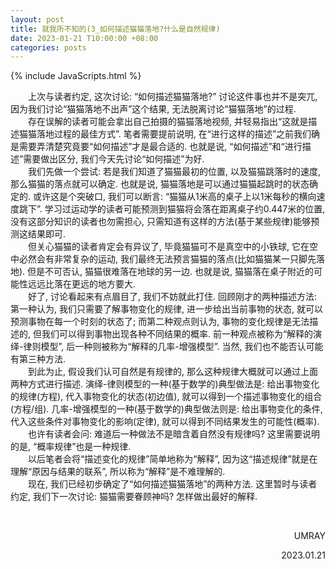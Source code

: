 ```yaml
---
layout: post
title: 就我所不知的(3_如何描述猫猫落地?什么是自然规律)
date: 2023-01-21 T10:00:00 +08:00
categories: posts
---
```


{% include JavaScripts.html %}

&emsp;&emsp;上次与读者约定, 这次讨论: “如何描述猫猫落地?” 讨论这件事也并不是突兀, 因为我们讨论“猫猫落地不出声”这个结果, 无法脱离讨论“猫猫落地”的过程.  
&emsp;&emsp;存在误解的读者可能会拿出自己拍摄的猫猫落地视频, 并轻易指出“这就是描述猫猫落地过程的最佳方式”. 笔者需要提前说明, 在“进行这样的描述”之前我们确是需要弄清楚究竟要“如何描述”才是最合适的. 也就是说, “如何描述”和“进行描述”需要做出区分, 我们今天先讨论“如何描述”为好.  
&emsp;&emsp;我们先做一个尝试: 若是我们知道了猫猫最初的位置, 以及猫猫跳落时的速度, 那么猫猫的落点就可以确定. 也就是说, 猫猫落地是可以通过猫猫起跳时的状态确定的. 或许这是个突破口, 我们可以断言: “猫猫从1米高的桌子上以1米每秒的横向速度跳下”. 学习过运动学的读者可能预测到猫猫将会落在距离桌子约0.447米的位置, 没有这部分知识的读者也勿需担心, 只需知道有这样的方法(基于某些规律)能够预测这结果即可.  
&emsp;&emsp;但关心猫猫的读者肯定会有异议了, 毕竟猫猫可不是真空中的小铁球, 它在空中必然会有非常复杂的运动, 我们最终无法预言猫猫的落点(比如猫猫某一只脚先落地). 但是不可否认, 猫猫很难落在地球的另一边. 也就是说, 猫猫落在桌子附近的可能性远远比落在更远的地方要大.  
&emsp;&emsp;好了, 讨论看起来有点眉目了, 我们不妨就此打住. 回顾刚才的两种描述方法: 第一种认为, 我们只需要了解事物变化的规律, 进一步给出当前事物的状态, 就可以预测事物在每一个时刻的状态了; 而第二种观点则认为, 事物的变化规律是无法描述的, 但我们可以得到事物出现各种不同结果的概率. 前一种观点被称为“解释的演绎-律则模型”, 后一种则被称为“解释的几率-增强模型”. 当然, 我们也不能否认可能有第三种方法.  
&emsp;&emsp;到此为止, 假设我们认可自然是有规律的, 那么这种规律大概就可以通过上面两种方式进行描述. 演绎-律则模型的一种(基于数学的)典型做法是: 给出事物变化的规律(方程), 代入事物变化的状态(初边值), 就可以得到一个描述事物变化的组合(方程/组). 几率-增强模型的一种(基于数学的)典型做法则是: 给出事物变化的条件, 代入这些条件对事物变化的影响(定律), 就可以得到不同结果发生的可能性(概率).  
&emsp;&emsp;也许有读者会问: 难道后一种做法不是暗含着自然没有规律吗? 这里需要说明的是, “概率规律”也是一种规律.  
&emsp;&emsp;以后笔者会将“描述变化的规律”简单地称为“解释”, 因为这“描述规律”就是在理解“原因与结果的联系”, 所以称为“解释”是不难理解的.  
&emsp;&emsp;现在, 我们已经初步确定了“如何描述猫猫落地”的两种方法. 这里暂时与读者约定, 我们下一次讨论: 猫猫需要眷顾神吗? 怎样做出最好的解释.  


&emsp;&emsp;  
<p align="right">UMRAY</p>
<p align="right">2023.01.21</p>
